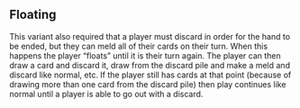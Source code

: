 ## Floating

This variant also required that a player must discard in order for the hand to be ended, but they can meld all of their cards on their turn. When this happens the player “floats” until it is their turn again. The player can then draw a card and discard it, draw from the discard pile and make a meld and discard like normal, etc. If the player still has cards at that point (because of drawing more than one card from the discard pile) then play continues like normal until a player is able to go out with a discard.
